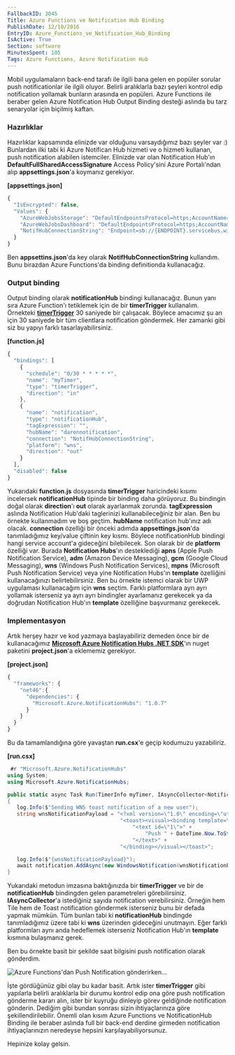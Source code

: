 ```yaml
---
FallbackID: 3045
Title: Azure Functions ve Notification Hub Binding
PublishDate: 12/10/2016
EntryID: Azure_Functions_ve_Notification_Hub_Binding
IsActive: True
Section: software
MinutesSpent: 105
Tags: Azure Functions, Azure Notification Hub
---
```

Mobil uygulamaların back-end tarafı ile ilgili bana gelen en popüler sorular push notificationlar ile ilgili oluyor. Belirli aralıklarla bazı şeyleri kontrol edip notification yollamak bunların arasında en popüleri. Azure Functions ile beraber gelen Azure Notification Hub Output Binding desteği aslında bu tarz senaryolar için biçilmiş kaftan. 

### Hazırlıklar

Hazırlıklar kapsamında elinizde var olduğunu varsaydığımız bazı şeyler var :) Bunlardan ilki tabi ki Azure Notifican Hub hizmeti ve o hizmeti kullanan, push notification alabilen istemciler. Elinizde var olan Notification Hub'ın **DefaultFullSharedAccessSignature** Access Policy'sini Azure Portalı'ndan alıp **appsettings.json**'a koymanız gerekiyor.

**[appsettings.json]**
```javascript
{
  "IsEncrypted": false,
  "Values": {
    "AzureWebJobsStorage": "DefaultEndpointsProtocol=https;AccountName={NAME};AccountKey={KEY}",
    "AzureWebJobsDashboard": "DefaultEndpointsProtocol=https;AccountName={NAME};AccountKey={KEY}",
    "NotifHubConnectionString": "Endpoint=sb://{ENDPOINT}.servicebus.windows.net/;SharedAccessKeyName=DefaultFullSharedAccessSignature;SharedAccessKey={KEY}"
  }
}
```

Ben **appsettins.json**'da key olarak **NotifHubConnectionString** kullandım. Bunu birazdan Azure Functions'da binding definitionda kullanacağız.

### Output binding 

Output binding olarak **notificationHub** bindingi kullanacağız. Bunun yanı sıra Azure Function'ı tetiklemek için de bir **timerTrigger** kullanalım. Örnekteki [**timerTrigger**](http://daron.yondem.com/software/post/Azure_Functions_ve_TimerTrigger_Kullanimi) 30 saniyede bir çalışacak. Böylece amacımız şu an için 30 saniyede bir tüm clientlara notification göndermek. Her zamanki gibi siz bu yapıyı farklı tasarlayabilirsiniz.

**[function.js]**
```javascript
{
  "bindings": [
    {
      "schedule": "0/30 * * * * *",
      "name": "myTimer",
      "type": "timerTrigger",
      "direction": "in"
    },
    {
      "name": "notification",
      "type": "notificationHub",
      "tagExpression": "",
      "hubName": "daronnotification",
      "connection": "NotifHubConnectionString",
      "platform": "wns",
      "direction": "out"
    }
  ],
  "disabled": false
}
```

Yukarıdaki **function.js** dosyasında **timerTrigger** haricindeki kısımı incelersek **notificationHub** tipinde bir binding daha görüyoruz. Bu bindingin doğal olarak **direction**'ı **out** olarak ayarlanmak zorunda. **tagExpression** aslında Notification Hub'daki taglerinizi kullanabileceğiniz bir alan. Ben bu örnekte kullanmadım ve boş geçtim. **hubName** notification hub'ınız adı olacak. **connection** özelliği bir önceki adımda **appsettings.json**'da tanımladığımız key/value çiftinin key kısmı. Böylece notificationHub bindingi hangi service account'a gideceğini bilebilecek. Son olarak bir de **platform** özelliği var. Burada **Notification Hubs**'ın desteklediği **apns** (Apple Push Notification Service), **adm** (Amazon Device Messaging), **gcm** (Google Cloud Messaging), **wns** (Windows Push Notification Services), **mpns** (Microsoft Push Notification Service) veya yine Notification Hubs'ın **template** özelliğini kullanacağınızı belirtebilirsiniz. Ben bu örnekte istemci olarak bir UWP uygulaması kullanacağım için **wns** seçtim. Farklı platformlara ayrı ayrı yollamak isterseniz ya ayrı ayrı bindingler ayarlamanız gerekecek ya da doğrudan Notification Hub'ın **template** özelliğine başvurmanız gerekecek.

### Implementasyon

Artık herşey hazır ve kod yazmaya başlayabiliriz demeden önce bir de kullanacağımız [**Microsoft Azure Notification Hubs .NET SDK**](https://www.nuget.org/packages/Microsoft.Azure.NotificationHubs/)'ın nuget paketini **project.json**'a eklememiz gerekiyor.

**[project.json]**
```javascript
{
  "frameworks": {
    "net46":{
      "dependencies": {
        "Microsoft.Azure.NotificationHubs": "1.0.7"
      }
    }
  }
}
```

Bu da tamamlandığına göre yavaştan **run.csx**'e geçip kodumuzu yazabiliriz.

**[run.csx]**
```CS 
 #r "Microsoft.Azure.NotificationHubs"
using System;
using Microsoft.Azure.NotificationHubs;

public static async Task Run(TimerInfo myTimer, IAsyncCollector<Notification> notification, TraceWriter log)
{
   log.Info($"Sending WNS toast notification of a new user");
   string wnsNotificationPayload = "<?xml version=\"1.0\" encoding=\"utf-8\"?>" +
                                    "<toast><visual><binding template=\"ToastText01\">" +
                                        "<text id=\"1\">" +
                                            "Push " + DateTime.Now.ToString() +
                                        "</text>" +
                                    "</binding></visual></toast>";

   log.Info($"{wnsNotificationPayload}");
   await notification.AddAsync(new WindowsNotification(wnsNotificationPayload));
}
```

Yukarıdaki metodun imzasına baktığınızda bir **timerTrigger** ve bir de **notificationHub** bindingden gelen parametreleri görebilirsiniz. **IAsyncCollector<Notification>**'a istediğiniz sayıda notification verebilirsiniz. Örneğin hem Tile hem de Toast notification göndermek isterseniz bunu bir defada yapmak mümkün. Tüm bunları tabi ki  **notificationHub** bindingde tanımladığımız üzere tabi ki **wns** üzerinden gideceğini unutmayın. Eğer farklı platformları aynı anda hedeflemek isterseniz Notification Hub'ın **template** kısmına bulaşmanız gerek.

Ben bu örnekte basit bir şekilde saat bilgisini push notification olarak gönderdim.

![Azure Functions'dan Push Notification gönderirken...](http://blob.daron.yondem.com/assets/3045/notificationhub-1.png)

İşte gördüğünüz gibi olay bu kadar basit. Artık ister **timerTrigger** gibi yapılarla belirli aralıklarla bir durumu kontrol edip ona göre push notification gönderme kararı alın, ister bir kuyruğu dinleyip görev geldiğinde notification gönderin. Dediğim gibi bundan sonrası sizin ihtiyaçlarınıza göre şekillendirilebilir. Önemli olan kısım Azure Functions ve NotificationHub Binding ile beraber aslında full bir back-end derdine girmeden notification ihtiyaçlarınızın neredeyse hepsini karşılayabiliyorsunuz. 

Hepinize kolay gelsin.
